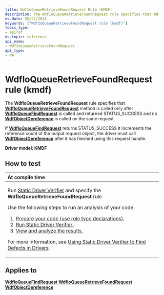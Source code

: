 ```yaml
---
title: WdfIoQueueRetrieveFoundRequest Rule (KMDF)
description: The WdfIoQueueRetrieveFoundRequest rule specifies that WdfIoQueueRetrieveFoundRequest method is called only after WdfIoQueueFindRequest is called and returned STATUS\_SUCCESS and no WdfObjectDereference is called on the same request.
ms.date: 05/21/2018
keywords: ["WdfIoQueueRetrieveFoundRequest rule (kmdf)"]
topic_type:
- apiref
ms.topic: reference
api_name:
- WdfIoQueueRetrieveFoundRequest
api_type:
- NA
---
```


# WdfIoQueueRetrieveFoundRequest rule (kmdf)


The **WdfIoQueueRetrieveFoundRequest** rule specifies that [**WdfIoQueueRetrieveFoundRequest**](/windows-hardware/drivers/ddi/wdfio/nf-wdfio-wdfioqueueretrievefoundrequest) method is called only after [**WdfIoQueueFindRequest**](/windows-hardware/drivers/ddi/wdfio/nf-wdfio-wdfioqueuefindrequest) is called and returned STATUS\_SUCCESS and no [**WdfObjectDereference**](../wdf/wdfobjectdereference.md) is called on the same request.

If [**WdfIoQueueFindRequest**](/windows-hardware/drivers/ddi/wdfio/nf-wdfio-wdfioqueuefindrequest) returns STATUS\_SUCCESS it increments the reference count of the output request object, the driver must call [**WdfObjectDereference**](../wdf/wdfobjectdereference.md) after it has finished using this request handle.

**Driver model: KMDF**

## How to test

<table>
<colgroup>
<col width="100%" />
</colgroup>
<thead>
<tr class="header">
<th align="left">At compile time</th>
</tr>
</thead>
<tbody>
<tr class="odd">
<td align="left"><p>Run <a href="/windows-hardware/drivers/devtest/static-driver-verifier" data-raw-source="[Static Driver Verifier](./static-driver-verifier.md)">Static Driver Verifier</a> and specify the <strong>WdfIoQueueRetrieveFoundRequest</strong> rule.</p>
Use the following steps to run an analysis of your code:
<ol>
<li><a href="/windows-hardware/drivers/devtest/using-static-driver-verifier-to-find-defects-in-drivers#preparing-your-source-code" data-raw-source="[Prepare your code (use role type declarations).](./using-static-driver-verifier-to-find-defects-in-drivers.md#preparing-your-source-code)">Prepare your code (use role type declarations).</a></li>
<li><a href="/windows-hardware/drivers/devtest/using-static-driver-verifier-to-find-defects-in-drivers#running-static-driver-verifier" data-raw-source="[Run Static Driver Verifier.](./using-static-driver-verifier-to-find-defects-in-drivers.md#running-static-driver-verifier)">Run Static Driver Verifier.</a></li>
<li><a href="/windows-hardware/drivers/devtest/using-static-driver-verifier-to-find-defects-in-drivers#viewing-and-analyzing-the-results" data-raw-source="[View and analyze the results.](./using-static-driver-verifier-to-find-defects-in-drivers.md#viewing-and-analyzing-the-results)">View and analyze the results.</a></li>
</ol>
<p>For more information, see <a href="/windows-hardware/drivers/devtest/using-static-driver-verifier-to-find-defects-in-drivers" data-raw-source="[Using Static Driver Verifier to Find Defects in Drivers](./using-static-driver-verifier-to-find-defects-in-drivers.md)">Using Static Driver Verifier to Find Defects in Drivers</a>.</p></td>
</tr>
</tbody>
</table>

## Applies to

[**WdfIoQueueFindRequest**](/windows-hardware/drivers/ddi/wdfio/nf-wdfio-wdfioqueuefindrequest)
[**WdfIoQueueRetrieveFoundRequest**](/windows-hardware/drivers/ddi/wdfio/nf-wdfio-wdfioqueueretrievefoundrequest)
[**WdfObjectDereference**](../wdf/wdfobjectdereference.md)
